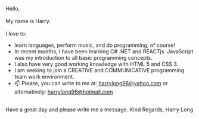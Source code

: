 Hello, <br> <br> My name is Harry. <br> <br>
I love to:
- learn languages, perform music, and do programming, of course! <br>
- In recent months, I have been learning C# .NET and REACTjs. 
JavaScript was my introduction to all basic programming concepts. <br>
- I also have very good working knowledge with HTML 5 and CSS 3.<br>
- I am seeking to join a CREATIVE and COMMUNICATIVE programming team work environment. <br>
- 📫 Please, you can write to me at: harrylong96@yahoo.com or alternatively: harrylong96@hotmail.com <br> <br>

Have a great day and please write me a message.
Kind Regards,
Harry Long
